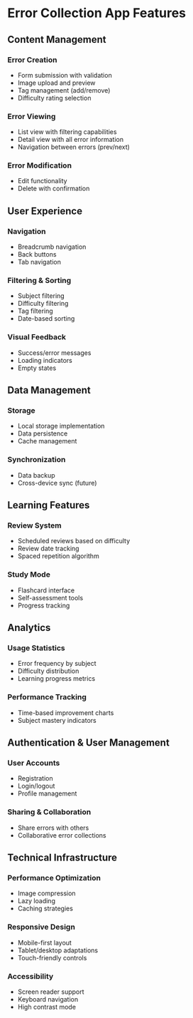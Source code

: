# Error Collection App Features

## Content Management

### Error Creation
- Form submission with validation
- Image upload and preview
- Tag management (add/remove)
- Difficulty rating selection

### Error Viewing
- List view with filtering capabilities
- Detail view with all error information
- Navigation between errors (prev/next)

### Error Modification
- Edit functionality
- Delete with confirmation

## User Experience

### Navigation
- Breadcrumb navigation
- Back buttons
- Tab navigation

### Filtering & Sorting
- Subject filtering
- Difficulty filtering
- Tag filtering
- Date-based sorting

### Visual Feedback
- Success/error messages
- Loading indicators
- Empty states

## Data Management

### Storage
- Local storage implementation
- Data persistence
- Cache management

### Synchronization
- Data backup
- Cross-device sync (future)

## Learning Features

### Review System
- Scheduled reviews based on difficulty
- Review date tracking
- Spaced repetition algorithm

### Study Mode
- Flashcard interface
- Self-assessment tools
- Progress tracking

## Analytics

### Usage Statistics
- Error frequency by subject
- Difficulty distribution
- Learning progress metrics

### Performance Tracking
- Time-based improvement charts
- Subject mastery indicators

## Authentication & User Management

### User Accounts
- Registration
- Login/logout
- Profile management

### Sharing & Collaboration
- Share errors with others
- Collaborative error collections

## Technical Infrastructure

### Performance Optimization
- Image compression
- Lazy loading
- Caching strategies

### Responsive Design
- Mobile-first layout
- Tablet/desktop adaptations
- Touch-friendly controls

### Accessibility
- Screen reader support
- Keyboard navigation
- High contrast mode 